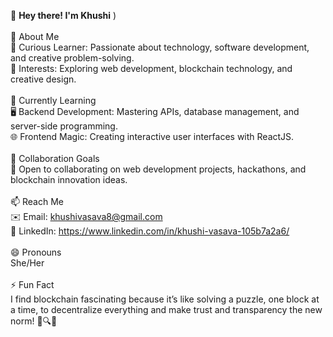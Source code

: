 👋 **Hey there! I'm Khushi** )<br><br>
👀 About Me<br>
🌟 Curious Learner: Passionate about technology, software development, and creative problem-solving.<br>
🎯 Interests: Exploring web development, blockchain technology, and creative design.<br><br>
🌱 Currently Learning<br>
🖥️ Backend Development: Mastering APIs, database management, and server-side programming.<br>
🌐 Frontend Magic: Creating interactive user interfaces with ReactJS.<br><br>
💞️ Collaboration Goals<br>
🚀 Open to collaborating on web development projects, hackathons, and blockchain innovation ideas.<br><br>
📫 Reach Me<br>
✉️ Email: khushivasava8@gmail.com<br>
💼 LinkedIn: https://www.linkedin.com/in/khushi-vasava-105b7a2a6/<br><br>
😄 Pronouns<br>
She/Her<br><br>
⚡ Fun Fact<br>
I find blockchain fascinating because it’s like solving a puzzle, one block at a time, to decentralize everything and make trust and transparency the new norm! 🧩🔍✨<br>

